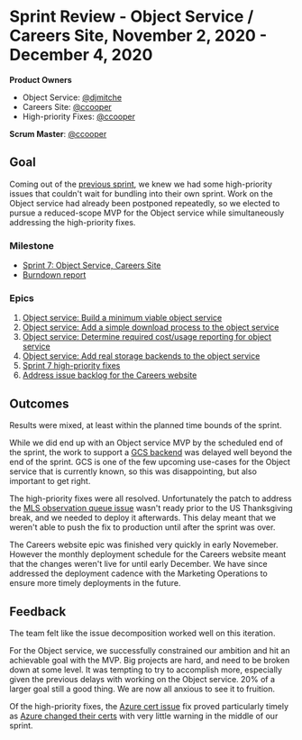 # Sprint Review - Object Service / Careers Site, November 2, 2020 - December 4, 2020

**Product Owners**
* Object Service: [@djmitche](https://github.com/djmitche)
* Careers Site: [@ccooper](https://github.com/ccooper)
* High-priority Fixes: [@ccooper](https://github.com/ccooper)

**Scrum Master**: [@ccooper](https://github.com/ccooper)

## Goal
Coming out of the [previous sprint](https://github.com/taskcluster/scrum/blob/main/sprints/20200928-private-deployments/sprint-review.md), we knew we had some high-priority issues that couldn't wait for bundling into their own sprint. Work on the Object service had already been postponed repeatedly, so we elected to pursue a reduced-scope MVP for the Object service while simultaneously addressing the high-priority fixes.

### Milestone
* [Sprint 7: Object Service, Careers Site](https://app.zenhub.com/workspaces/services-engineering-5ed15d37c2d9744af28567dc/board?milestones=Sprint%207%3A%20Object%20Service%2C%20Careers%20Site%232020-12-04&filterLogic=any&repos=161867312,207857296,199742618,257988948,269405817,210879143,284731663,9521528,294202511)
* [Burndown report](https://app.zenhub.com/workspaces/services-engineering-5ed15d37c2d9744af28567dc/reports/burndown?milestoneId=6013788)

### Epics
1. [Object service: Build a minimum viable object service](https://github.com/taskcluster/scrum/issues/32)
2. [Object service: Add a simple download process to the object service](https://github.com/taskcluster/scrum/issues/34)
3. [Object service: Determine required cost/usage reporting for object service](https://github.com/taskcluster/scrum/issues/40)
4. [Object service: Add real storage backends to the object service](https://github.com/taskcluster/scrum/issues/36)
5. [Sprint 7 high-priority fixes](https://github.com/taskcluster/scrum/issues/45)
6. [Address issue backlog for the Careers website](https://github.com/taskcluster/scrum/issues/41)


## Outcomes
Results were mixed, at least within the planned time bounds of the sprint.

While we did end up with an Object service MVP by the scheduled end of the sprint, the work to support a [GCS backend](https://github.com/taskcluster/taskcluster/issues/3718) was delayed well beyond the end of the sprint. GCS is one of the few upcoming use-cases for the Object service that is currently known, so this was disappointing, but also important to get right.

The high-priority fixes were all resolved. Unfortunately the patch to address the [MLS observation queue issue](https://github.com/mozilla/ichnaea/issues/1398) wasn't ready prior to the US Thanksgiving break, and we needed to deploy it afterwards. This delay meant that we weren't able to push the fix to production until after the sprint was over.

The Careers website epic was finished very quickly in early Novemeber. However the monthly deployment schedule for the Careers website meant that the changes weren't live for until early December. We have since addressed the deployment cadence with the Marketing Operations to ensure more timely deployments in the future.

## Feedback
The team felt like the issue decomposition worked well on this iteration.

For the Object service, we successfully constrained our ambition and hit an achievable goal with the MVP. Big projects are hard, and need to be broken down at some level. It was tempting to try to accomplish more, especially given the previous delays with working on the Object service. 20% of a larger goal still a good thing. We are now all anxious to see it to fruition.

Of the high-priority fixes, the [Azure cert issue](https://github.com/taskcluster/taskcluster/issues/3669) fix proved particularly timely as [Azure changed their certs](https://docs.microsoft.com/en-ca/azure/security/fundamentals/tls-certificate-changes) with very little warning in the middle of our sprint.